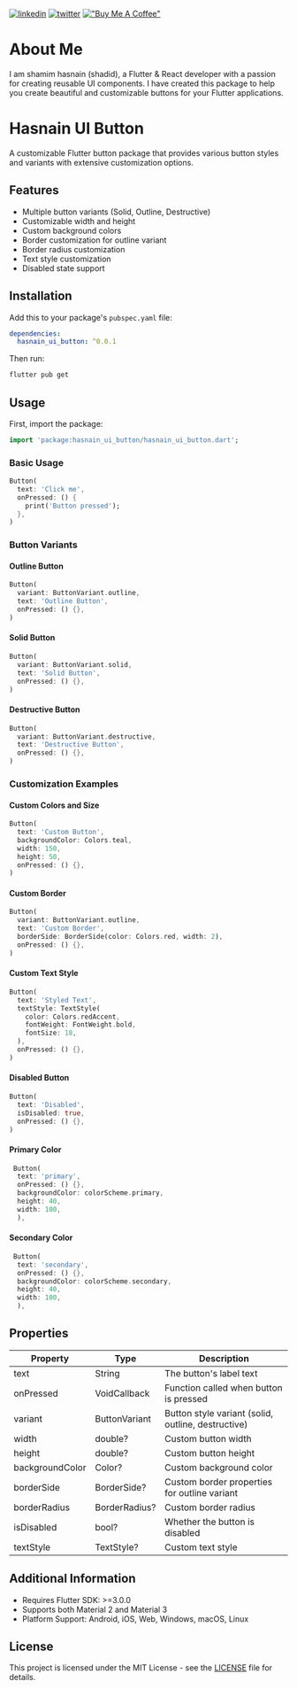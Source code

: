 [![linkedin](https://img.shields.io/badge/linkedin-0A66C2?style=for-the-badge&logo=linkedin&logoColor=white)](https://www.linkedin.com/in/shamim-hasnain/)
[![twitter](https://img.shields.io/badge/twitter-1DA1F2?style=for-the-badge&logo=twitter&logoColor=white)](https://x.com/hasnain_bd)
[!["Buy Me A Coffee"](https://www.buymeacoffee.com/assets/img/custom_images/orange_img.png)](https://buymeacoffee.com/hasnain.dev)

# About Me

I am shamim hasnain (shadid), a Flutter & React developer with a passion for creating reusable UI components. I have created this package to help you create beautiful and customizable buttons for your Flutter applications.

# Hasnain UI Button

A customizable Flutter button package that provides various button styles and variants with extensive customization options.

## Features

- Multiple button variants (Solid, Outline, Destructive)
- Customizable width and height
- Custom background colors
- Border customization for outline variant
- Border radius customization
- Text style customization
- Disabled state support

## Installation

Add this to your package's `pubspec.yaml` file:

```yaml
dependencies:
  hasnain_ui_button: ^0.0.1
```

Then run:

```bash
flutter pub get
```

## Usage

First, import the package:

```dart
import 'package:hasnain_ui_button/hasnain_ui_button.dart';
```

### Basic Usage

```dart
Button(
  text: 'Click me',
  onPressed: () {
    print('Button pressed');
  },
)
```

### Button Variants

#### Outline Button

```dart
Button(
  variant: ButtonVariant.outline,
  text: 'Outline Button',
  onPressed: () {},
)
```

#### Solid Button

```dart
Button(
  variant: ButtonVariant.solid,
  text: 'Solid Button',
  onPressed: () {},
)
```

#### Destructive Button

```dart
Button(
  variant: ButtonVariant.destructive,
  text: 'Destructive Button',
  onPressed: () {},
)
```

### Customization Examples

#### Custom Colors and Size

```dart
Button(
  text: 'Custom Button',
  backgroundColor: Colors.teal,
  width: 150,
  height: 50,
  onPressed: () {},
)
```

#### Custom Border

```dart
Button(
  variant: ButtonVariant.outline,
  text: 'Custom Border',
  borderSide: BorderSide(color: Colors.red, width: 2),
  onPressed: () {},
)
```

#### Custom Text Style

```dart
Button(
  text: 'Styled Text',
  textStyle: TextStyle(
    color: Colors.redAccent,
    fontWeight: FontWeight.bold,
    fontSize: 18,
  ),
  onPressed: () {},
)
```

#### Disabled Button

```dart
Button(
  text: 'Disabled',
  isDisabled: true,
  onPressed: () {},
)
```

#### Primary Color

```dart
 Button(
  text: 'primary',
  onPressed: () {},
  backgroundColor: colorScheme.primary,
  height: 40,
  width: 100,
  ),
```

#### Secondary Color

```dart
 Button(
  text: 'secondary',
  onPressed: () {},
  backgroundColor: colorScheme.secondary,
  height: 40,
  width: 100,
  ),
```

## Properties

| Property        | Type          | Description                                        |
| --------------- | ------------- | -------------------------------------------------- |
| text            | String        | The button's label text                            |
| onPressed       | VoidCallback  | Function called when button is pressed             |
| variant         | ButtonVariant | Button style variant (solid, outline, destructive) |
| width           | double?       | Custom button width                                |
| height          | double?       | Custom button height                               |
| backgroundColor | Color?        | Custom background color                            |
| borderSide      | BorderSide?   | Custom border properties for outline variant       |
| borderRadius    | BorderRadius? | Custom border radius                               |
| isDisabled      | bool?         | Whether the button is disabled                     |
| textStyle       | TextStyle?    | Custom text style                                  |

## Additional Information

- Requires Flutter SDK: >=3.0.0
- Supports both Material 2 and Material 3
- Platform Support: Android, iOS, Web, Windows, macOS, Linux

## License

This project is licensed under the MIT License - see the [LICENSE](LICENSE) file for details.
